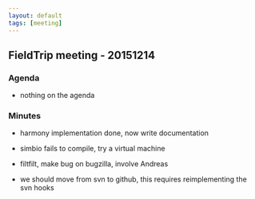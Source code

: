 ```yaml
---
layout: default
tags: [meeting]
---
```


## FieldTrip meeting - 20151214

### Agenda

*  nothing on the agenda

### Minutes

*  harmony implementation done, now write documentation

*  simbio fails to compile, try a virtual machine

*  filtfilt, make bug on bugzilla, involve Andreas

*  we should move from svn to github, this requires reimplementing the svn hooks
